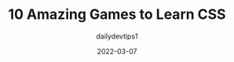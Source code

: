 ---
author: dailydevtips1
date: 2022-03-07
publisher: thepracticaldev
tags:
  - css
  - learning
target_url: https://dev.to/dailydevtips1/10-amazing-games-to-learn-css-382i
title: 10 Amazing Games to Learn CSS
---